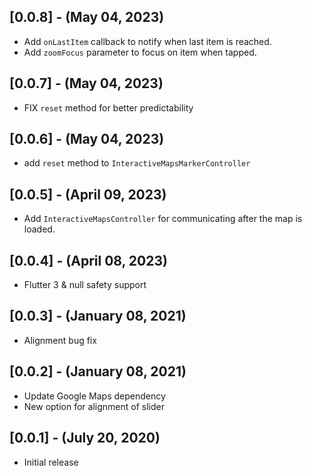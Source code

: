 ## [0.0.8] - (May 04, 2023)

* Add `onLastItem` callback to notify when last item is reached.
* Add `zoomFocus` parameter to focus on item when tapped.

## [0.0.7] - (May 04, 2023)

* FIX `reset` method for better predictability

## [0.0.6] - (May 04, 2023)

* add `reset` method to `InteractiveMapsMarkerController`

## [0.0.5] - (April 09, 2023)

* Add `InteractiveMapsController` for communicating after the map is loaded.

## [0.0.4] - (April 08, 2023)

* Flutter 3 & null safety support

## [0.0.3] - (January 08, 2021)

* Alignment bug fix

## [0.0.2] - (January 08, 2021)

* Update Google Maps dependency
* New option for alignment of slider

## [0.0.1] - (July 20, 2020)

* Initial release
